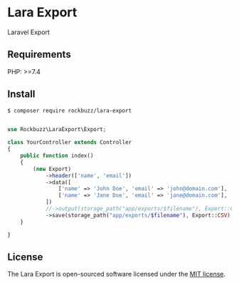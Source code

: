 # Lara Export

Laravel Export

## Requirements

PHP: >=7.4

## Install

```bash
$ composer require rockbuzz/lara-export
```

```php

use Rockbuzz\LaraExport\Export;

class YourController extends Controller
{
    public function index()
    {
        (new Export)
            ->header(['name', 'email'])
            ->data([
                ['name' => 'John Doe', 'email' => 'john@domain.com'],
                ['name' => 'Jane Doe', 'email' => 'jane@domain.com'],
            ])
            //->output(storage_path("app/exports/$filename"), Export::CSV);
            ->save(storage_path("app/exports/$filename"), Export::CSV);
    }

}
```

## License

The Lara Export is open-sourced software licensed under the [MIT license](https://opensource.org/licenses/MIT).
